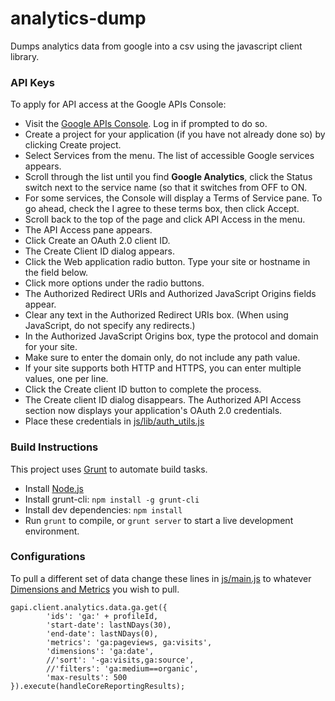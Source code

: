 analytics-dump
==========

Dumps analytics data from google into a csv using the javascript client library.

### API Keys
To apply for API access at the Google APIs Console:

- Visit the [Google APIs Console](https://code.google.com/apis/console). Log in if prompted to do so.
- Create a project for your application (if you have not already done so) by clicking Create project.
- Select Services from the menu. The list of accessible Google services appears.
- Scroll through the list until you find **Google Analytics**, click the Status switch next to the service name (so that it switches from OFF to ON.
- For some services, the Console will display a Terms of Service pane. To go ahead, check the I agree to these terms box, then click Accept.
- Scroll back to the top of the page and click API Access in the menu. 
- The API Access pane appears.
- Click Create an OAuth 2.0 client ID.
- The Create Client ID dialog appears.
- Click the Web application radio button. Type your site or hostname in the field below.
- Click more options under the radio buttons.
- The Authorized Redirect URIs and Authorized JavaScript Origins fields appear.
- Clear any text in the Authorized Redirect URIs box. (When using JavaScript, do not specify any redirects.)
- In the Authorized JavaScript Origins box, type the protocol and domain for your site.
- Make sure to enter the domain only, do not include any path value.
- If your site supports both HTTP and HTTPS, you can enter multiple values, one per line.
- Click the Create client ID button to complete the process.
- The Create client ID dialog disappears. The Authorized API Access section now displays your application's OAuth 2.0 credentials.
- Place these credentials in [js/lib/auth_utils.js](https://github.com/jfrazelle/google-analytics-dump/blob/master/js/lib/auth_utils.js)

### Build Instructions
This project uses [Grunt](http://gruntjs.com) to automate build tasks.

- Install [Node.js](http://nodejs.org)
- Install grunt-cli: `npm install -g grunt-cli`
- Install dev dependencies: `npm install`
- Run `grunt` to compile, or `grunt server` to start a live development environment.

### Configurations
To pull a different set of data change these lines in [js/main.js](https://github.com/jfrazelle/google-analytics-dump/blob/master/js/main.js) to whatever [Dimensions and Metrics](https://developers.google.com/analytics/devguides/reporting/core/dimsmets) you wish to pull.

```
gapi.client.analytics.data.ga.get({
        'ids': 'ga:' + profileId,
        'start-date': lastNDays(30),
        'end-date': lastNDays(0),
        'metrics': 'ga:pageviews, ga:visits',
        'dimensions': 'ga:date',
        //'sort': '-ga:visits,ga:source',
        //'filters': 'ga:medium==organic',
        'max-results': 500
}).execute(handleCoreReportingResults);

```
